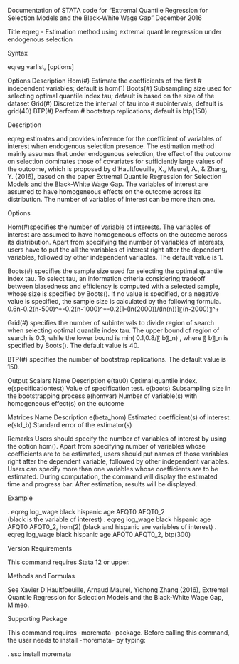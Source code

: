 Documentation of STATA code for “Extremal Quantile Regression for Selection Models and the Black-White Wage Gap”
December 2016

Title
eqreg - Estimation method using extremal quantile regression under endogenous selection

Syntax

eqreg varlist, [options]

Options	Description
Hom(#)	Estimate the coefficients of the first # independent variables; default is hom(1)
Boots(#)	Subsampling size used for selecting optimal quantile index tau; default is based on the size of the dataset
Grid(#)	Discretize the interval of tau into # subintervals; default is grid(40)
BTP(#)	Perform # bootstrap replications; default is btp(150)

Description

eqreg estimates and provides inference for the coefficient of variables of interest when endogenous selection presence. The estimation method mainly assumes that under endogenous selection, the effect of the outcome on selection dominates those of covariates for sufficiently large values of the outcome, which is proposed by d'Haultfoeuille, X., Maurel, A., & Zhang, Y. (2016), based on the paper Extremal Quantile Regression for Selection Models and the Black-White Wage Gap. The variables of interest are assumed to have homogeneous effects on the outcome across its distribution. The number of variables of interest can be more than one.

Options

Hom(#)specifies the number of variable of interests. The variables of interest are assumed to have homogeneous effects on the outcome across its distribution. Apart from specifying the number of variables of interests, users have to put the all the variables of interest right after the dependent variables, followed by other independent variables. The default value is 1.

Boots(#) specifies the sample size used for selecting the optimal quantile index tau. To select tau, an information criteria considering tradeoff between biasedness and efficiency is computed with a selected sample, whose size is specified by Boots(). If no value is specified, or a negative value is specified, the sample size is calculated by the following formula. 
0.6n-0.2(n-500)^+-0.2(n-1000)^+-0.2[1-(ln⁡(2000))/(ln⁡(n))]〖(n-2000)〗^+

Grid(#) specifies the number of subintervals to divide region of search when selecting optimal quantile index tau. The upper bound of region of search is 0.3, while the lower bound is min( 0.1,0.8/〖 b〗_n) , where 〖 b〗_n is specified by Boots(). The default value is 40.

BTP(#) specifies the number of bootstrap replications. The default value is 150.

Output
Scalars
Name	Description
e(tau0)	Optimal quantile index.
e(specificationtest)	Value of specification test.
e(boots)	Subsampling size in the bootstrapping process
e(homvar)	Number of variable(s) with homogeneous effect(s) on the outcome

Matrices
Name	Description
e(beta_hom)	Estimated coefficient(s) of interest.
e(std_b)	Standard error of the estimator(s)

Remarks
	Users should specify the number of variables of interest by using the option hom(). Apart from specifying number of variables whose coefficients are to be estimated, users should put names of those variables right after the dependent variable, followed by other independent variables. Users can specify more than one variables whose coefficients are to be estimated.
	During computation, the command will display the estimated time and progress bar. After estimation, results will be displayed.

Example

. eqreg log_wage black hispanic age AFQT0 AFQT0_2              
 (black is the variable of interest)
. eqreg log_wage black hispanic age AFQT0 AFQT0_2, hom(2) 
(black and hispanic are variables of interest)
. eqreg log_wage black hispanic age AFQT0 AFQT0_2, btp(300)

Version Requirements

This command requires Stata 12 or upper.

Methods and Formulas

See Xavier D'Haultfoeuille, Arnaud Maurel, Yichong Zhang (2016), Extremal Quantile Regression for Selection Models and the Black-White Wage Gap, Mimeo.  

Supporting Package

This command requires -moremata- package. Before calling this command, the user needs to install -moremata- by typing:

 . ssc install moremata
